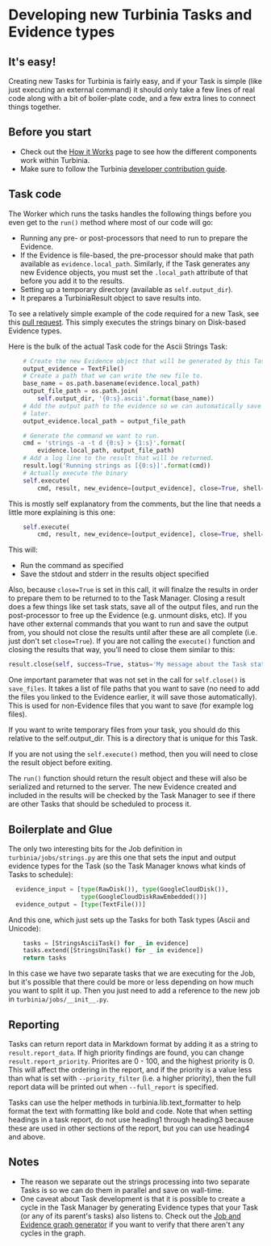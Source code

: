 # Developing new Turbinia Tasks and Evidence types

## It's easy!

Creating new Tasks for Turbinia is fairly easy, and if your Task is simple (like
just executing an external command) it should only take a few lines of real code
along with a bit of boiler-plate code, and a few extra lines to connect things
together.

## Before you start

*   Check out the [How it Works](how-it-works.md) page to see how the different
    components work within Turbinia.
*   Make sure to follow the Turbinia
    [developer contribution guide](contributing.md).

## Task code

The Worker which runs the tasks handles the following things before you even get
to the `run()` method where most of our code will go:

*   Running any pre- or post-processors that need to run to prepare the
    Evidence.
*   If the Evidence is file-based, the pre-processor should make that path
    available as `evidence.local_path`. Similarly, if the Task generates any new
    Evidence objects, you must set the `.local_path` attribute of that before
    you add it to the results.
*   Setting up a temporary directory (available as `self.output_dir`).
*   It prepares a TurbiniaResult object to save results into.

To see a relatively simple example of the code required for a new Task, see this
[pull request](https://github.com/google/turbinia/pull/207). This simply
executes the strings binary on Disk-based Evidence types.

Here is the bulk of the actual Task code for the Ascii Strings Task:

```python
    # Create the new Evidence object that will be generated by this Task.
    output_evidence = TextFile()
    # Create a path that we can write the new file to.
    base_name = os.path.basename(evidence.local_path)
    output_file_path = os.path.join(
        self.output_dir, '{0:s}.ascii'.format(base_name))
    # Add the output path to the evidence so we can automatically save it
    # later.
    output_evidence.local_path = output_file_path

    # Generate the command we want to run.
    cmd = 'strings -a -t d {0:s} > {1:s}'.format(
        evidence.local_path, output_file_path)
    # Add a log line to the result that will be returned.
    result.log('Running strings as [{0:s}]'.format(cmd))
    # Actually execute the binary
    self.execute(
        cmd, result, new_evidence=[output_evidence], close=True, shell=True)
```

This is mostly self explanatory from the comments, but the line that needs a
little more explaining is this one:

```python
    self.execute(
        cmd, result, new_evidence=[output_evidence], close=True, shell=True)
```

This will:

*   Run the command as specified
*   Save the stdout and stderr in the results object specified

Also, because `close=True` is set in this call, it will finalze the results in
order to prepare them to be returned to to the Task Manager. Closing a result
does a few things like set task stats, save all of the output files, and run the
post-processor to free up the Evidence (e.g. unmount disks, etc). If you have
other external commands that you want to run and save the output from, you
should not close the results until after these are all complete (i.e. just don't
set `close=True`). If you are not calling the `execute()` function and closing
the results that way, you'll need to close them similar to this:

```python
result.close(self, success=True, status='My message about the Task status')
```

One important parameter that was not set in the call for `self.close()` is
`save_files`. It takes a list of file paths that you want to save (no need to
add the files you linked to the Evidence earlier, it will save those
automatically). This is used for non-Evidence files that you want to save (for
example log files).

If you want to write temporary files from your task, you should do this relative
to the self.output_dir. This is a directory that is unique for this Task.

If you are not using the `self.execute()` method, then you will need to close
the result object before exiting.

The `run()` function should return the result object and these will also be
serialized and returned to the server. The new Evidence created and included in
the results will be checked by the Task Manager to see if there are other Tasks
that should be scheduled to process it.

## Boilerplate and Glue

The only two interesting bits for the Job definition in
`turbinia/jobs/strings.py` are this one that sets the input and output evidence
types for the Task (so the Task Manager knows what kinds of Tasks to schedule):

```python
  evidence_input = [type(RawDisk()), type(GoogleCloudDisk()),
                    type(GoogleCloudDiskRawEmbedded())]
  evidence_output = [type(TextFile())]
```

And this one, which just sets up the Tasks for both Task types (Ascii and
Unicode):

```python
    tasks = [StringsAsciiTask() for _ in evidence]
    tasks.extend([StringsUniTask() for _ in evidence])
    return tasks
```

In this case we have two separate tasks that we are executing for the Job, but
it's possible that there could be more or less depending on how much you want to
split it up. Then you just need to add a reference to the new job in
`turbinia/jobs/__init__.py`.

## Reporting

Tasks can return report data in Markdown format by adding it as a string to
`result.report_data`.  If high priority findings are found, you can change
`result.report_priority`.  Priorites are 0 - 100, and the highest priority is 0.
This will affect the ordering in the report, and if the priority is a value less
than what is set with `--priority_filter` (i.e. a higher priority), then the
full report data will be printed out when `--full_report` is specified.

Tasks can use the helper methods in turbinia.lib.text_formatter to help format
the text with formatting like bold and code.  Note that when setting headings in
a task report, do not use heading1 through heading3 because these are used in
other sections of the report, but you can use heading4 and above.

## Notes

*   The reason we separate out the strings processing into two separate Tasks is
    so we can do them in parallel and save on wall-time.
*   One caveat about Task development is that it is possible to create a cycle
    in the Task Manager by generating Evidence types that your Task (or any of
    its parent's tasks) also listens to. Check out the
    [Job and Evidence graph generator](https://github.com/google/turbinia/blob/master/tools/turbinia_job_graph.py)
    if you want to verify that there aren't any cycles in the graph.
